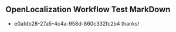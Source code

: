 ## OpenLocalization Workflow Test MarkDown
* e0afdb28-27a5-4c4a-958d-860c332fc2b4 thanks!

<!--HONumber=Aug16_HO3-->


